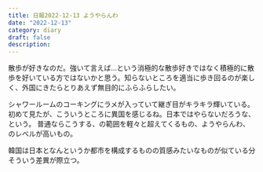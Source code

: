 ```yaml
---
title: 日報2022-12-13 ようやらんわ
date: "2022-12-13"
category: diary
draft: false
description:
---
```


散歩が好きなのだ。強いて言えば…という消極的な散歩好きではなく積極的に散歩を好いている方ではないかと思う。知らないところを適当に歩き回るのが楽しく、外国にきたらとりあえず無目的にふらふらしたい。

シャワールームのコーキングにラメが入っていて継ぎ目がキラキラ輝いている。初めて見たが、こういうところに異国を感じるね。日本ではやらないだろうな、という。
普通ならこうする、の範囲を軽々と超えてくるもの、ようやらんわ、のレベルが高いもの。

韓国は日本となんというか都市を構成するものの質感みたいなものが似ている分そういう差異が際立つ。